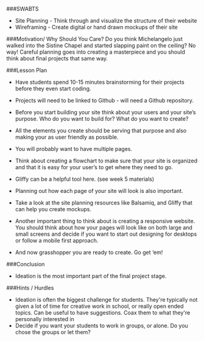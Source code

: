 ###SWABTS

+ Site Planning - Think through and visualize the structure of their website
+ Wireframing - Create digital or hand drawn mockups of their site

###Motivation/ Why Should You Care?
Do you think Michelangelo just walked into the Sistine Chapel and started slapping paint on the ceiling? No way! Careful planning goes into creating a masterpiece and you should think about final projects that same way.

###Lesson Plan
+ Have students spend 10-15 minutes brainstorming for their projects before they even start coding.
+ Projects will need to be linked to Github - will need a Github repository.
+ Before you start building your site think about your users and your site’s purpose. Who do you want to build for? What do you want to create?
+ All the elements you create should be serving that purpose and also making your as user friendly as possible.
+ You will probably want to have multiple pages. 
+ Think about creating a flowchart to make sure that your site is organized and that it is easy for your user’s to get where they need to go.
+ Gliffy can be a helpful tool here. (see week 5 materials)
+ Planning out how each page of your site will look is also important.
+ Take a look at the site planning resources like Balsamiq, and Gliffy that can help you create mockups.
+ Another important thing to think about is creating a responsive website. You should think about how your pages will look like on both large and small screens and decide if you want to start out designing for desktops or follow a mobile first approach.

+ And now grasshopper you are ready to create. Go get ‘em!


###Conclusion
+ Ideation is the most important part of the final project stage.

###Hints / Hurdles
+ Ideation is often the biggest challenge for students. They're typically not given a lot of time for creative work in school, or really open ended topics. Can be useful to have suggestions. Coax them to what they're personally interested in 
+ Decide if you want your students to work in groups, or alone. Do you chose the groups or let them?
